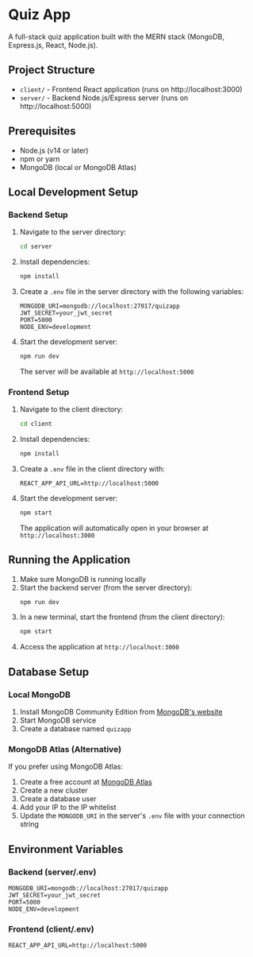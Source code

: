 # Quiz App

A full-stack quiz application built with the MERN stack (MongoDB, Express.js, React, Node.js).

## Project Structure

- `client/` - Frontend React application (runs on http://localhost:3000)
- `server/` - Backend Node.js/Express server (runs on http://localhost:5000)

## Prerequisites

- Node.js (v14 or later)
- npm or yarn
- MongoDB (local or MongoDB Atlas)

## Local Development Setup

### Backend Setup

1. Navigate to the server directory:
   ```bash
   cd server
   ```
2. Install dependencies:
   ```bash
   npm install
   ```
3. Create a `.env` file in the server directory with the following variables:
   ```
   MONGODB_URI=mongodb://localhost:27017/quizapp
   JWT_SECRET=your_jwt_secret
   PORT=5000
   NODE_ENV=development
   ```
4. Start the development server:
   ```bash
   npm run dev
   ```
   The server will be available at `http://localhost:5000`

### Frontend Setup

1. Navigate to the client directory:
   ```bash
   cd client
   ```
2. Install dependencies:
   ```bash
   npm install
   ```
3. Create a `.env` file in the client directory with:
   ```
   REACT_APP_API_URL=http://localhost:5000
   ```
4. Start the development server:
   ```bash
   npm start
   ```
   The application will automatically open in your browser at `http://localhost:3000`

## Running the Application

1. Make sure MongoDB is running locally
2. Start the backend server (from the server directory):
   ```bash
   npm run dev
   ```
3. In a new terminal, start the frontend (from the client directory):
   ```bash
   npm start
   ```
4. Access the application at `http://localhost:3000`

## Database Setup

### Local MongoDB
1. Install MongoDB Community Edition from [MongoDB's website](https://www.mongodb.com/try/download/community)
2. Start MongoDB service
3. Create a database named `quizapp`

### MongoDB Atlas (Alternative)
If you prefer using MongoDB Atlas:
1. Create a free account at [MongoDB Atlas](https://www.mongodb.com/cloud/atlas)
2. Create a new cluster
3. Create a database user
4. Add your IP to the IP whitelist
5. Update the `MONGODB_URI` in the server's `.env` file with your connection string

## Environment Variables

### Backend (server/.env)
```
MONGODB_URI=mongodb://localhost:27017/quizapp
JWT_SECRET=your_jwt_secret
PORT=5000
NODE_ENV=development
```

### Frontend (client/.env)
```
REACT_APP_API_URL=http://localhost:5000
```

